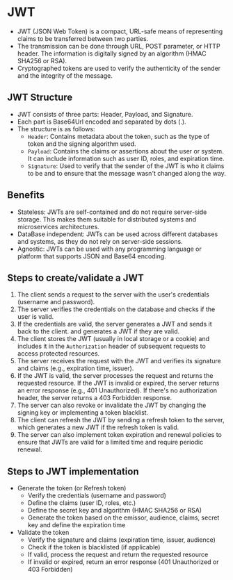 # JWT

- JWT (JSON Web Token) is a compact, URL-safe means of representing claims to be transferred between two parties.
- The transmission can be done through URL, POST parameter, or HTTP header. The information is digitally signed by an algorithm (HMAC SHA256 or RSA).
- Cryptographed tokens are used to verify the authenticity of the sender and the integrity of the message.

## JWT Structure

- JWT consists of three parts: Header, Payload, and Signature.
- Each part is Base64Url encoded and separated by dots (.).
- The structure is as follows:
  - `Header`: Contains metadata about the token, such as the type of token and the signing algorithm used.
  - `Payload`: Contains the claims or assertions about the user or system. It can include information such as user ID, roles, and expiration time.
  - `Signature`: Used to verify that the sender of the JWT is who it claims to be and to ensure that the message wasn't changed along the way.

## Benefits

- Stateless: JWTs are self-contained and do not require server-side storage. This makes them suitable for distributed systems and microservices architectures.
- DataBase independent: JWTs can be used across different databases and systems, as they do not rely on server-side sessions.
- Agnostic: JWTs can be used with any programming language or platform that supports JSON and Base64 encoding.

## Steps to create/validate a JWT

1. The client sends a request to the server with the user's credentials (username and password).
2. The server verifies the credentials on the database and checks if the user is valid.
3. If the credentials are valid, the server generates a JWT and sends it back to the client.
   and generates a JWT if they are valid.
4. The client stores the JWT (usually in local storage or a cookie) and includes it in the `Authorization` header of subsequent requests to access protected resources.
5. The server receives the request with the JWT and verifies its signature and claims (e.g., expiration time, issuer).
6. If the JWT is valid, the server processes the request and returns the requested resource. If the JWT is invalid or expired, the server returns an error response (e.g., 401 Unauthorized). If there's no authorization header, the server returns a 403 Forbidden response.
7. The server can also revoke or invalidate the JWT by changing the signing key or implementing a token blacklist.
8. The client can refresh the JWT by sending a refresh token to the server, which generates a new JWT if the refresh token is valid.
9. The server can also implement token expiration and renewal policies to ensure that JWTs are valid for a limited time and require periodic renewal.

## Steps to JWT implementation

- Generate the token (or Refresh token)
  - Verify the credentials (username and password)
  - Define the claims (user ID, roles, etc.)
  - Define the secret key and algorithm (HMAC SHA256 or RSA)
  - Generate the token based on the emissor, audience, claims, secret key and define the expiration time
- Validate the token
  - Verify the signature and claims (expiration time, issuer, audience)
  - Check if the token is blacklisted (if applicable)
  - If valid, process the request and return the requested resource
  - If invalid or expired, return an error response (401 Unauthorized or 403 Forbidden)

